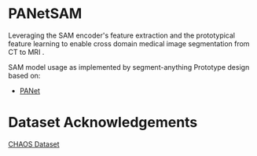 # PANetSAM

Leveraging the SAM encoder's feature extraction and the prototypical feature learning to enable cross domain medical image segmentation from CT to MRI .


SAM model usage as implemented by segment-anything 
Prototype design based on:
- [PANet](https://github.com/kaixin96/PANet)

# Dataset Acknowledgements
[CHAOS Dataset](https://chaos.grand-challenge.org/Publications/)
